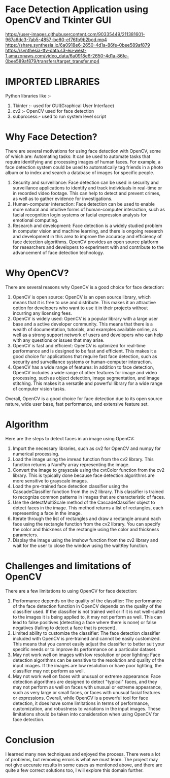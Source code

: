 # Face Detection Application using OpenCV and Tkinter GUI


https://user-images.githubusercontent.com/90335449/211381601-967a6dc3-7ab5-4857-be80-ef76fb9b2bcd.mp4
https://share.synthesia.io/6a0918e6-2650-4d1a-86fe-0bee589af879
https://synthesia-ttv-data.s3-eu-west-1.amazonaws.com/video_data/6a0918e6-2650-4d1a-86fe-0bee589af879/transfers/target_transfer.mp4
# IMPORTED LIBRARIES

Python libraries like :-

1. Tkinter :- used for GUI(Graphical User Interface)
2. cv2 :- OpenCV used for face detection
3. subprocess:- used to run system level script

# Why Face Detection?

There are several motivations for using face detection with OpenCV, some of which are:
Automating tasks: It can be used to automate tasks that require identifying and processing
images of human faces. For example, a face detection system could be used to
automatically tag friends in a photo album or to index and search a database of images for
specific people.

1. Security and surveillance: Face detection can be used in security and surveillance
   applications to identify and track individuals in real-time or in recorded video footage. This
   can help to detect and prevent crimes, as well as to gather evidence for investigations.
2. Human-computer interaction: Face detection can be used to enable more natural and
   intuitive forms of human-computer interaction, such as facial recognition login systems or
   facial expression analysis for emotional computing.
3. Research and development: Face detection is a widely studied problem in computer vision
   and machine learning, and there is ongoing research and development in this area to
   improve the accuracy and efficiency of face detection algorithms. OpenCV provides an open
   source platform for researchers and developers to experiment with and contribute to the
   advancement of face detection technology.

# Why OpenCV?

There are several reasons why OpenCV is a good choice for face detection:

1. OpenCV is open source: OpenCV is an open source library, which means that it is free to use and distribute. This makes it an attractive option for developers who want to use it in their projects without incurring any licensing fees.
2. OpenCV is widely used: OpenCV is a popular library with a large user base and a active developer community. This means that there is a wealth of documentation, tutorials, and examples available online, as well as a strong support network of users and developers who can help with any questions or issues that may arise.
3. OpenCV is fast and efficient: OpenCV is optimized for real-time performance and is designed to be fast and efficient. This makes it a good choice for applications that require fast face detection, such as security and surveillance systems or human-computer interaction.
4. OpenCV has a wide range of features: In addition to face detection, OpenCV includes a wide range of other features for image and video processing, such as object detection, image segmentation, and image stitching. This makes it a versatile and powerful library for a wide range of computer vision tasks.

Overall, OpenCV is a good choice for face detection due to its open source nature, wide user base, fast performance, and extensive feature set.

# Algorithm

Here are the steps to detect faces in an image using OpenCV:

1. Import the necessary libraries, such as cv2 for OpenCV and numpy for numerical processing.
2. Load the image using the imread function from the cv2 library. This function returns a
   NumPy array representing the image.
3. Convert the image to grayscale using the cvtColor function from the cv2 library. This is
   typically done because face detection algorithms are more sensitive to grayscale images.
4. Load the pre-trained face detection classifier using the CascadeClassifier function from the
   cv2 library. This classifier is trained to recognize common patterns in images that are
   characteristic of faces.
5. Use the detectMultiScale method of the CascadeClassifier object to detect faces in the
   image. This method returns a list of rectangles, each representing a face in the image.
6. Iterate through the list of rectangles and draw a rectangle around each face using the
   rectangle function from the cv2 library. You can specify the color and thickness of the
   rectangle using the color and thickness parameters.
7. Display the image using the imshow function from the cv2 library and wait for the user to
   close the window using the waitKey function.

# Challenges and limitations of OpenCV

There are a few limitations to using OpenCV for face detection:

1. Performance depends on the quality of the classifier: The performance of the face detection
   function in OpenCV depends on the quality of the classifier used. If the classifier is not
   trained well or if it is not well-suited to the images it is being applied to, it may not perform
   as well. This can lead to false positives (detecting a face where there is none) or false
   negatives (failing to detect a face that is present).
2. Limited ability to customize the classifier: The face detection classifier included with OpenCV
   is pre-trained and cannot be easily customized. This means that you cannot easily adjust the
   classifier to better suit your specific needs or to improve its performance on a particular
   dataset.
3. May not work well on images with low resolution or poor lighting: Face detection algorithms
   can be sensitive to the resolution and quality of the input images. If the images are low
   resolution or have poor lighting, the classifier may not perform as well.
4. May not work well on faces with unusual or extreme appearance: Face detection algorithms
   are designed to detect "typical" faces, and they may not perform as well on faces with
   unusual or extreme appearance, such as very large or small faces, or faces with unusual
   facial features or expressions.
   Overall, while OpenCV is a powerful tool for face detection, it does have some limitations in terms of
   performance, customization, and robustness to variations in the input images. These limitations
   should be taken into consideration when using OpenCV for face detection.

# Conclusion

I learned many new techniques and enjoyed the process. There were a lot of problems, but
removing errors is what we must learn. The project may not give accurate results in some cases as
mentioned above, and there are quite a few correct solutions too, I will explore this domain further.

